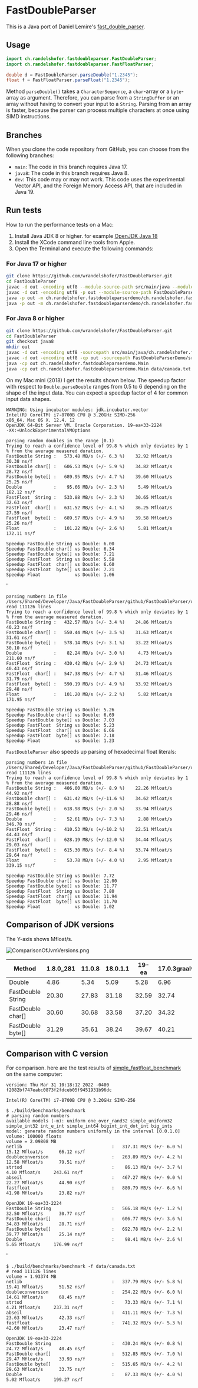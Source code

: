 # FastDoubleParser

This is a Java port of Daniel Lemire's [fast_double_parser](https://github.com/lemire/fast_double_parser).


## Usage

```java
import ch.randelshofer.fastdoubleparser.FastDoubleParser;
import ch.randelshofer.fastdoubleparser.FastFloatParser;

double d = FastDoubleParser.parseDouble("1.2345");
float f = FastFloatParser.parseFloat("1.2345");
```

Method `parseDouble()` takes a `CharacterSequence`, a `char`-array or a `byte`-array as argument. Therefore, you can
parse from a `StringBuffer` or an array without having to convert your input to a `String`. Parsing from an array is
faster, because the parser can process multiple characters at once using SIMD instructions.

## Branches
When you clone the code repository from GitHub, you can choose from the following branches:

- `main`: The code in this branch requires Java 17.
- `java8`: The code in this branch requires Java 8.
- `dev`: This code may or may not work. This code uses the experimental Vector API, and the Foreign Memory Access API, that are included in Java 19.

## Run tests
How to run the performance tests on a Mac:

1. Install Java JDK 8 or higher. for example [OpenJDK Java 18](https://jdk.java.net/18/)
2. Install the XCode command line tools from Apple.
3. Open the Terminal and execute the following commands:

### For Java 17 or higher

```sh
git clone https://github.com/wrandelshofer/FastDoubleParser.git
cd FastDoubleParser 
javac -d out -encoding utf8 --module-source-path src/main/java --module ch.randelshofer.fastdoubleparser    
javac -d out -encoding utf8 -p out --module-source-path FastDoubleParserDemo/src/main/java --module ch.randelshofer.fastdoubleparserdemo
java -p out -m ch.randelshofer.fastdoubleparserdemo/ch.randelshofer.fastdoubleparserdemo.Main  
java -p out -m ch.randelshofer.fastdoubleparserdemo/ch.randelshofer.fastdoubleparserdemo.Main data/canada.txt   
```

### For Java 8 or higher

```sh
git clone https://github.com/wrandelshofer/FastDoubleParser.git
cd FastDoubleParser 
git checkout java8
mkdir out
javac -d out -encoding utf8 -sourcepath src/main/java/ch.randelshofer.fastdoubleparser src/main/java/ch.randelshofer.fastdoubleparser/**/*.java    
javac -d out -encoding utf8 -cp out -sourcepath FastDoubleParserDemo/src/main/java/ch.randelshofer.fastdoubleparserdemo FastDoubleParserDemo/src/main/java/ch.randelshofer.fastdoubleparserdemo/**/*.java
java -cp out ch.randelshofer.fastdoubleparserdemo.Main  
java -cp out ch.randelshofer.fastdoubleparserdemo.Main data/canada.txt   
```

On my Mac mini (2018) I get the results shown below. The speedup factor with respect to `Double.parseDouble` ranges from
0.5 to 6 depending on the shape of the input data. You can expect a speedup factor of 4 for common input data shapes.

    WARNING: Using incubator modules: jdk.incubator.vector
    Intel(R) Core(TM) i7-8700B CPU @ 3.20GHz SIMD-256
    x86_64. Mac OS X. 12.4. 12
    OpenJDK 64-Bit Server VM. Oracle Corporation. 19-ea+33-2224
    -XX:+UnlockExperimentalVMOptions
    
    parsing random doubles in the range [0.1)
    Trying to reach a confidence level of 99.8 % which only deviates by 1 % from the average measured duration.
    FastDouble String :   573.48 MB/s (+/- 6.3 %)    32.92 Mfloat/s      30.38 ns/f
    FastDouble char[] :   606.53 MB/s (+/- 5.9 %)    34.82 Mfloat/s      28.72 ns/f
    FastDouble byte[] :   689.95 MB/s (+/- 4.7 %)    39.60 Mfloat/s      25.25 ns/f
    Double            :    95.66 MB/s (+/- 2.3 %)     5.49 Mfloat/s     182.12 ns/f
    FastFloat  String :   533.88 MB/s (+/- 2.3 %)    30.65 Mfloat/s      32.63 ns/f
    FastFloat  char[] :   631.52 MB/s (+/- 4.1 %)    36.25 Mfloat/s      27.59 ns/f
    FastFloat  byte[] :   689.57 MB/s (+/- 4.9 %)    39.58 Mfloat/s      25.26 ns/f
    Float             :   101.22 MB/s (+/- 2.6 %)     5.81 Mfloat/s     172.11 ns/f
    
    Speedup FastDouble String vs Double: 6.00
    Speedup FastDouble char[] vs Double: 6.34
    Speedup FastDouble byte[] vs Double: 7.21
    Speedup FastFloat  String vs Double: 5.58
    Speedup FastFloat  char[] vs Double: 6.60
    Speedup FastFloat  byte[] vs Double: 7.21
    Speedup Float             vs Double: 1.06

'

    parsing numbers in file /Users/Shared/Developer/Java/FastDoubleParser/github/FastDoubleParser/data/canada.txt
    read 111126 lines
    Trying to reach a confidence level of 99.8 % which only deviates by 1 % from the average measured duration.
    FastDouble String :   432.57 MB/s (+/- 3.4 %)    24.86 Mfloat/s      40.23 ns/f
    FastDouble char[] :   550.44 MB/s (+/- 3.5 %)    31.63 Mfloat/s      31.61 ns/f
    FastDouble byte[] :   578.14 MB/s (+/- 3.1 %)    33.22 Mfloat/s      30.10 ns/f
    Double            :    82.24 MB/s (+/- 3.0 %)     4.73 Mfloat/s     211.60 ns/f
    FastFloat  String :   430.42 MB/s (+/- 2.9 %)    24.73 Mfloat/s      40.43 ns/f
    FastFloat  char[] :   547.38 MB/s (+/- 4.7 %)    31.46 Mfloat/s      31.79 ns/f
    FastFloat  byte[] :   590.19 MB/s (+/- 4.9 %)    33.92 Mfloat/s      29.48 ns/f
    Float             :   101.20 MB/s (+/- 2.2 %)     5.82 Mfloat/s     171.95 ns/f

    Speedup FastDouble String vs Double: 5.26
    Speedup FastDouble char[] vs Double: 6.69
    Speedup FastDouble byte[] vs Double: 7.03
    Speedup FastFloat  String vs Double: 5.23
    Speedup FastFloat  char[] vs Double: 6.66
    Speedup FastFloat  byte[] vs Double: 7.18
    Speedup Float             vs Double: 1.23

`FastDoubleParser` also speeds up parsing of hexadecimal float literals:

    parsing numbers in file /Users/Shared/Developer/Java/FastDoubleParser/github/FastDoubleParser/data/canada_hex.txt
    read 111126 lines
    Trying to reach a confidence level of 99.8 % which only deviates by 1 % from the average measured duration.
    FastDouble String :   406.00 MB/s (+/- 8.9 %)    22.26 Mfloat/s      44.92 ns/f
    FastDouble char[] :   631.42 MB/s (+/-11.6 %)    34.62 Mfloat/s      28.88 ns/f
    FastDouble byte[] :   618.98 MB/s (+/- 2.0 %)    33.94 Mfloat/s      29.46 ns/f
    Double            :    52.61 MB/s (+/- 7.3 %)     2.88 Mfloat/s     346.70 ns/f
    FastFloat  String :   410.53 MB/s (+/-10.2 %)    22.51 Mfloat/s      44.43 ns/f
    FastFloat  char[] :   628.19 MB/s (+/-12.0 %)    34.44 Mfloat/s      29.03 ns/f
    FastFloat  byte[] :   615.30 MB/s (+/- 8.4 %)    33.74 Mfloat/s      29.64 ns/f
    Float             :    53.78 MB/s (+/- 4.0 %)     2.95 Mfloat/s     339.15 ns/f
    
    Speedup FastDouble String vs Double: 7.72
    Speedup FastDouble char[] vs Double: 12.00
    Speedup FastDouble byte[] vs Double: 11.77
    Speedup FastFloat  String vs Double: 7.80
    Speedup FastFloat  char[] vs Double: 11.94
    Speedup FastFloat  byte[] vs Double: 11.70
    Speedup Float             vs Double: 1.02

## Comparison of JDK versions

The Y-axis shows Mfloat/s.

![ComparisonOfJvmVersions.png](ComparisonOfJvmVersions.png)

|Method            |1.8.0_281|11.0.8|18.0.1.1|19-ea|17.0.3graalvm|
|-------------------|---|---|---|---|---|
|Double            |4.86|5.34|5.09|5.28|6.96|
|FastDouble String |20.30|27.83|31.18|32.59|32.74|
|FastDouble char[] |30.60|30.68|33.58|37.20|34.32|
|FastDouble byte[] |31.29|35.61|38.24|39.67|40.21|

## Comparison with C version

For comparison. here are the test results
of [simple_fastfloat_benchmark](https://github.com/lemire/simple_fastfloat_benchmark)  
on the same computer:

    version: Thu Mar 31 10:18:12 2022 -0400 f2082bf747eabc0873f2fdceb05f9451931b96dc

    Intel(R) Core(TM) i7-8700B CPU @ 3.20GHz SIMD-256

    $ ./build/benchmarks/benchmark
    # parsing random numbers
    available models (-m): uniform one_over_rand32 simple_uniform32 simple_int32 int_e_int simple_int64 bigint_int_dot_int big_ints 
    model: generate random numbers uniformly in the interval [0.0.1.0]
    volume: 100000 floats
    volume = 2.09808 MB 
    netlib                                  :   317.31 MB/s (+/- 6.0 %)    15.12 Mfloat/s      66.12 ns/f 
    doubleconversion                        :   263.89 MB/s (+/- 4.2 %)    12.58 Mfloat/s      79.51 ns/f 
    strtod                                  :    86.13 MB/s (+/- 3.7 %)     4.10 Mfloat/s     243.61 ns/f 
    abseil                                  :   467.27 MB/s (+/- 9.0 %)    22.27 Mfloat/s      44.90 ns/f 
    fastfloat                               :   880.79 MB/s (+/- 6.6 %)    41.98 Mfloat/s      23.82 ns/f 

    OpenJDK 19-ea+33-2224
    FastDouble String                       :   566.18 MB/s (+/- 1.2 %)    32.50 Mfloat/s      30.77 ns/f
    FastDouble char[]                       :   606.77 MB/s (+/- 3.6 %)    34.83 Mfloat/s      28.71 ns/f
    FastDouble byte[]                       :   692.78 MB/s (+/- 2.2 %)    39.77 Mfloat/s      25.14 ns/f
    Double                                  :    98.41 MB/s (+/- 2.6 %)     5.65 Mfloat/s     176.99 ns/f

'

    $ ./build/benchmarks/benchmark -f data/canada.txt
    # read 111126 lines 
    volume = 1.93374 MB 
    netlib                                  :   337.79 MB/s (+/- 5.8 %)    19.41 Mfloat/s      51.52 ns/f 
    doubleconversion                        :   254.22 MB/s (+/- 6.0 %)    14.61 Mfloat/s      68.45 ns/f 
    strtod                                  :    73.33 MB/s (+/- 7.1 %)     4.21 Mfloat/s     237.31 ns/f 
    abseil                                  :   411.11 MB/s (+/- 7.3 %)    23.63 Mfloat/s      42.33 ns/f 
    fastfloat                               :   741.32 MB/s (+/- 5.3 %)    42.60 Mfloat/s      23.47 ns/f 

    OpenJDK 19-ea+33-2224
    FastDouble String                       :   430.24 MB/s (+/- 0.8 %)    24.72 Mfloat/s      40.45 ns/f
    FastDouble char[]                       :   512.85 MB/s (+/- 7.0 %)    29.47 Mfloat/s      33.93 ns/f
    FastDouble byte[]                       :   515.65 MB/s (+/- 4.2 %)    29.63 Mfloat/s      33.75 ns/f
    Double                                  :    87.33 MB/s (+/- 4.0 %)     5.02 Mfloat/s     199.27 ns/f
